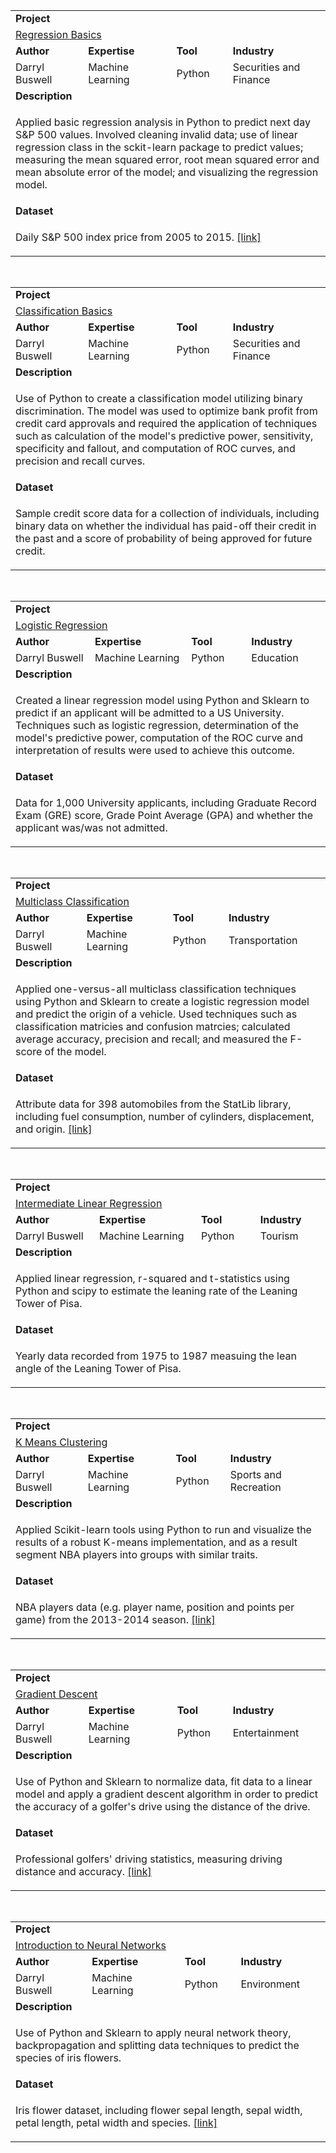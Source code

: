 <table>
<tr></tr>
<tr>
<td colspan="4"><b>Project</b></td>
</tr>
<tr>
<td colspan="4">
<a href="https://github.com/datakick/dataquest/tree/master/Machine%20Learning%20in%20Python/Regression%20Basics/">Regression Basics</a>
</td>
</tr>
<tr>
<td><b>Author</b></td>
<td><b>Expertise</b></td>
<td><b>Tool</b></td>
<td><b>Industry</b></td>
</tr>
<tr>
<td>
Darryl Buswell
</td>
<td>
Machine Learning
</td>
<td>
Python
</td>
<td>
Securities and Finance
</td>
</tr>
<tr>
<td colspan="4"><b>Description</b></td>
</tr>
<tr>
<td colspan="4">
<p>Applied basic regression analysis in Python to predict next day S&P 500 values. Involved cleaning invalid data; use of linear regression class in the sckit-learn package to predict values; measuring the mean squared error, root mean squared error and mean absolute error of the model; and visualizing the regression model.</p>
</td>
</tr>
<tr>
<td colspan="4"><b>Dataset</b></td>
</tr>
<tr>
<td colspan="4">
<p>Daily S&P 500 index price from 2005 to 2015. <a href="https://research.stlouisfed.org/fred2/series/SP500/downloaddata" target="_blank">[link]</a></p>
</td>
</tr>
</table>

<br>

<table>
<tr></tr>
<tr>
<td colspan="4"><b>Project</b></td>
</tr>
<tr>
<td colspan="4">
<a href="https://github.com/datakick/dataquest/tree/master/Machine%20Learning%20in%20Python/Classification%20Basics/">Classification Basics</a>
</td>
</tr>
<tr>
<td><b>Author</b></td>
<td><b>Expertise</b></td>
<td><b>Tool</b></td>
<td><b>Industry</b></td>
</tr>
<tr>
<td>
Darryl Buswell
</td>
<td>
Machine Learning
</td>
<td>
Python
</td>
<td>
Securities and Finance
</td>
</tr>
<tr>
<td colspan="4"><b>Description</b></td>
</tr>
<tr>
<td colspan="4">
<p>Use of Python to create a classification model utilizing binary discrimination. The model was used to optimize bank profit from credit card approvals and required the application of techniques such as calculation of the model's predictive power, sensitivity, specificity and fallout, and computation of ROC curves, and precision and recall curves.</p>
</td>
</tr>
<tr>
<td colspan="4"><b>Dataset</b></td>
</tr>
<tr>
<td colspan="4">
<p>Sample credit score data for a collection of individuals, including binary data on whether the individual has paid-off their credit in the past and a score of probability of being approved for future credit.</p>
</td>
</tr>
</table>

<br>

<table>
<tr></tr>
<tr>
<td colspan="4"><b>Project</b></td>
</tr>
<tr>
<td colspan="4">
<a href="https://github.com/datakick/dataquest/tree/master/Machine%20Learning%20in%20Python/Logistic%20Regression/">Logistic Regression</a>
</td>
</tr>
<tr>
<td><b>Author</b></td>
<td><b>Expertise</b></td>
<td><b>Tool</b></td>
<td><b>Industry</b></td>
</tr>
<tr>
<td>
Darryl Buswell
</td>
<td>
Machine Learning
</td>
<td>
Python
</td>
<td>
Education
</td>
</tr>
<tr>
<td colspan="4"><b>Description</b></td>
</tr>
<tr>
<td colspan="4">
<p>Created a linear regression model using Python and Sklearn to predict if an applicant will be admitted to a US University. Techniques such as logistic regression, determination of the model's predictive power, computation of the ROC curve and interpretation of results were used to achieve this outcome.</p>
</td>
</tr>
<tr>
<td colspan="4"><b>Dataset</b></td>
</tr>
<tr>
<td colspan="4">
<p>Data for 1,000 University applicants, including Graduate Record Exam (GRE) score, Grade Point Average (GPA) and whether the applicant was/was not admitted.</p>
</td>
</tr>
</table>

<br>

<table>
<tr></tr>
<tr>
<td colspan="4"><b>Project</b></td>
</tr>
<tr>
<td colspan="4">
<a href="https://github.com/datakick/dataquest/tree/master/Machine%20Learning%20in%20Python/Multiclass%20Classification/">Multiclass Classification</a>
</td>
</tr>
<tr>
<td><b>Author</b></td>
<td><b>Expertise</b></td>
<td><b>Tool</b></td>
<td><b>Industry</b></td>
</tr>
<tr>
<td>
Darryl Buswell
</td>
<td>
Machine Learning
</td>
<td>
Python
</td>
<td>
Transportation
</td>
</tr>
<tr>
<td colspan="4"><b>Description</b></td>
</tr>
<tr>
<td colspan="4">
<p>Applied one-versus-all multiclass classification techniques using Python and Sklearn to create a logistic regression model and predict the origin of a vehicle. Used techniques such as classification matricies and confusion matrcies; calculated average accuracy, precision and recall; and measured the F-score of the model.</p>
</td>
</tr>
<tr>
<td colspan="4"><b>Dataset</b></td>
</tr>
<tr>
<td colspan="4">
<p>Attribute data for 398 automobiles from the StatLib library, including fuel consumption, number of cylinders, displacement, and origin. <a href="https://archive.ics.uci.edu/ml/datasets/Auto+MPG" target="_blank">[link]</a></p>
</td>
</tr>
</table>

<br>

<table>
<tr></tr>
<tr>
<td colspan="4"><b>Project</b></td>
</tr>
<tr>
<td colspan="4">
<a href="https://github.com/datakick/dataquest/tree/master/Machine%20Learning%20in%20Python/Intermediate%20Linear%20Regression/">Intermediate Linear Regression</a>
</td>
</tr>
<tr>
<td><b>Author</b></td>
<td><b>Expertise</b></td>
<td><b>Tool</b></td>
<td><b>Industry</b></td>
</tr>
<tr>
<td>
Darryl Buswell
</td>
<td>
Machine Learning
</td>
<td>
Python
</td>
<td>
Tourism
</td>
</tr>
<tr>
<td colspan="4"><b>Description</b></td>
</tr>
<tr>
<td colspan="4">
<p>Applied linear regression, r-squared and t-statistics using Python and scipy to estimate the leaning rate of the Leaning Tower of Pisa.</p>
</td>
</tr>
<tr>
<td colspan="4"><b>Dataset</b></td>
</tr>
<tr>
<td colspan="4">
<p>Yearly data recorded from 1975 to 1987 measuing the lean angle of the Leaning Tower of Pisa.</p>
</td>
</tr>
</table>

<br>

<table>
<tr></tr>
<tr>
<td colspan="4"><b>Project</b></td>
</tr>
<tr>
<td colspan="4">
<a href="https://github.com/datakick/dataquest/tree/master/Machine%20Learning%20in%20Python/K%20Means%20Clustering/">K Means Clustering</a>
</td>
</tr>
<tr>
<td><b>Author</b></td>
<td><b>Expertise</b></td>
<td><b>Tool</b></td>
<td><b>Industry</b></td>
</tr>
<tr>
<td>
Darryl Buswell
</td>
<td>
Machine Learning
</td>
<td>
Python
</td>
<td>
Sports and Recreation
</td>
</tr>
<tr>
<td colspan="4"><b>Description</b></td>
</tr>
<tr>
<td colspan="4">
<p>Applied Scikit-learn tools using Python to run and visualize the results of a robust K-means implementation, and as a result segment NBA players into groups with similar traits.</p>
</td>
</tr>
<tr>
<td colspan="4"><b>Dataset</b></td>
</tr>
<tr>
<td colspan="4">
<p>NBA players data (e.g. player name, position and points per game) from the 2013-2014 season. <a href="http://stats.nba.com/" target="_blank">[link]</a></p>
</td>
</tr>
</table>

<br>

<table>
<tr></tr>
<tr>
<td colspan="4"><b>Project</b></td>
</tr>
<tr>
<td colspan="4">
<a href="https://github.com/datakick/dataquest/tree/master/Machine%20Learning%20in%20Python/Gradient%20Descent/">Gradient Descent</a>
</td>
</tr>
<tr>
<td><b>Author</b></td>
<td><b>Expertise</b></td>
<td><b>Tool</b></td>
<td><b>Industry</b></td>
</tr>
<tr>
<td>
Darryl Buswell
</td>
<td>
Machine Learning
</td>
<td>
Python
</td>
<td>
Entertainment
</td>
</tr>
<tr>
<td colspan="4"><b>Description</b></td>
</tr>
<tr>
<td colspan="4">
<p>Use of Python and Sklearn to normalize data, fit data to a linear model and apply a gradient descent algorithm in order to predict the accuracy of a golfer's drive using the distance of the drive.</p>
</td>
</tr>
<tr>
<td colspan="4"><b>Dataset</b></td>
</tr>
<tr>
<td colspan="4">
<p>Professional golfers' driving statistics, measuring driving distance and accuracy. <a href="http://www.pgatour.com/stats/stat.101.html" target="_blank">[link]</a></p>
</td>
</tr>
</table>

<br>

<table>
<tr></tr>
<tr>
<td colspan="4"><b>Project</b></td>
</tr>
<tr>
<td colspan="4">
<a href="https://github.com/datakick/dataquest/tree/master/Machine%20Learning%20in%20Python/Introduction%20to%20Neural%20Networks/">Introduction to Neural Networks</a>
</td>
</tr>
<tr>
<td><b>Author</b></td>
<td><b>Expertise</b></td>
<td><b>Tool</b></td>
<td><b>Industry</b></td>
</tr>
<tr>
<td>
Darryl Buswell
</td>
<td>
Machine Learning
</td>
<td>
Python
</td>
<td>
Environment
</td>
</tr>
<tr>
<td colspan="4"><b>Description</b></td>
</tr>
<tr>
<td colspan="4">
<p>Use of Python and Sklearn to apply neural network theory, backpropagation and splitting data techniques to predict the species of iris flowers.</p>
</td>
</tr>
<tr>
<td colspan="4"><b>Dataset</b></td>
</tr>
<tr>
<td colspan="4">
<p>Iris flower dataset, including flower sepal length, sepal width, petal length, petal width and species. <a href="https://en.wikipedia.org/wiki/Iris_flower_data_set#Data_set" target="_blank">[link]</a></p>
</td>
</tr>
</table>